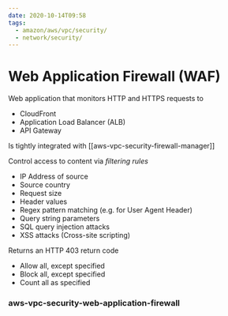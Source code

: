 ```yaml
---
date: 2020-10-14T09:58
tags:
  - amazon/aws/vpc/security/
  - network/security/
---
```


# Web Application Firewall (WAF)

Web application that monitors HTTP and HTTPS requests to
* CloudFront
* Application Load Balancer (ALB)
* API Gateway

Is tightly integrated with [[aws-vpc-security-firewall-manager]]

Control access to content via *filtering rules*
* IP Address of source
* Source country
* Request size
* Header values
* Regex pattern matching (e.g. for User Agent Header)
* Query string parameters
* SQL query injection attacks
* XSS attacks (Cross-site scripting)



Returns an HTTP 403 return code

* Allow all, except specified
* Block all, except specified
* Count all as specified


### aws-vpc-security-web-application-firewall